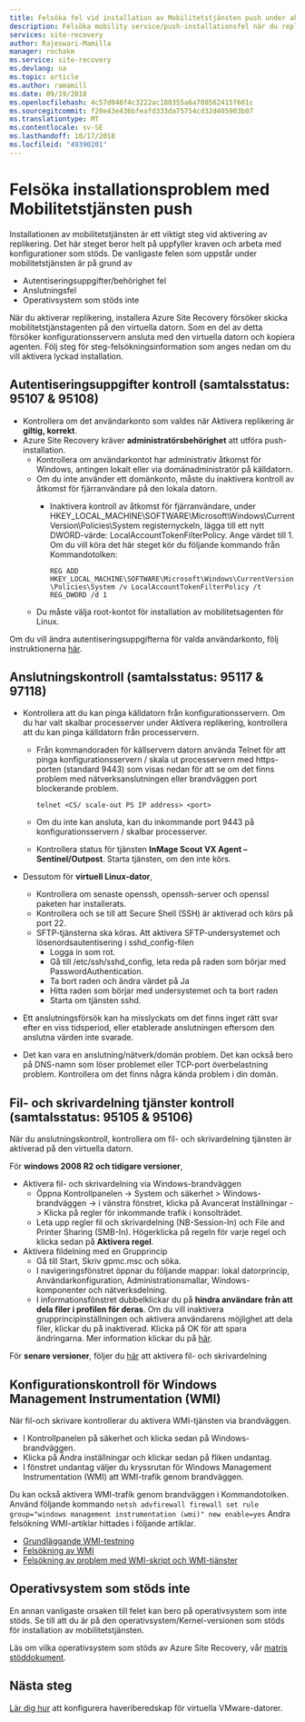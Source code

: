 ```yaml
---
title: Felsöka fel vid installation av Mobilitetstjänsten push under aktivera Replication(VMware to Azure) | Microsoft Docs
description: Felsöka mobility service/push-installationsfel när du replikerar virtuella Azure-datorer.
services: site-recovery
author: Rajeswari-Mamilla
manager: rochakm
ms.service: site-recovery
ms.devlang: na
ms.topic: article
ms.author: ramamill
ms.date: 09/19/2018
ms.openlocfilehash: 4c57d048f4c3222ac180355a6a700562415f601c
ms.sourcegitcommit: f20e43e436bfeafd333da75754cd32d405903b07
ms.translationtype: MT
ms.contentlocale: sv-SE
ms.lasthandoff: 10/17/2018
ms.locfileid: "49390201"
---
```

# <a name="troubleshoot-mobility-service-push-installation-issues"></a>Felsöka installationsproblem med Mobilitetstjänsten push

Installationen av mobilitetstjänsten är ett viktigt steg vid aktivering av replikering. Det här steget beror helt på uppfyller kraven och arbeta med konfigurationer som stöds. De vanligaste felen som uppstår under mobilitetstjänsten är på grund av

* Autentiseringsuppgifter/behörighet fel
* Anslutningsfel
* Operativsystem som stöds inte

När du aktiverar replikering, installera Azure Site Recovery försöker skicka mobilitetstjänstagenten på den virtuella datorn. Som en del av detta försöker konfigurationsservern ansluta med den virtuella datorn och kopiera agenten. Följ steg för steg-felsökningsinformation som anges nedan om du vill aktivera lyckad installation.

## <a name="credentials-check-errorid-95107--95108"></a>Autentiseringsuppgifter kontroll (samtalsstatus: 95107 & 95108)

* Kontrollera om det användarkonto som valdes när Aktivera replikering är **giltig, korrekt**.
* Azure Site Recovery kräver **administratörsbehörighet** att utföra push-installation.
  * Kontrollera om användarkontot har administrativ åtkomst för Windows, antingen lokalt eller via domänadministratör på källdatorn.
  * Om du inte använder ett domänkonto, måste du inaktivera kontroll av åtkomst för fjärranvändare på den lokala datorn.
    * Inaktivera kontroll av åtkomst för fjärranvändare, under HKEY_LOCAL_MACHINE\SOFTWARE\Microsoft\Windows\CurrentVersion\Policies\System registernyckeln, lägga till ett nytt DWORD-värde: LocalAccountTokenFilterPolicy. Ange värdet till 1. Om du vill köra det här steget kör du följande kommando från Kommandotolken:

         `REG ADD HKEY_LOCAL_MACHINE\SOFTWARE\Microsoft\Windows\CurrentVersion\Policies\System /v LocalAccountTokenFilterPolicy /t REG_DWORD /d 1`
  * Du måste välja root-kontot för installation av mobilitetsagenten för Linux.

Om du vill ändra autentiseringsuppgifterna för valda användarkonto, följ instruktionerna [här](vmware-azure-manage-configuration-server.md#modify-credentials-for-mobility-service-installation).

## <a name="connectivity-check-errorid-95117--97118"></a>**Anslutningskontroll (samtalsstatus: 95117 & 97118)**

* Kontrollera att du kan pinga källdatorn från konfigurationsservern. Om du har valt skalbar processerver under Aktivera replikering, kontrollera att du kan pinga källdatorn från processervern.
  * Från kommandoraden för källservern datorn använda Telnet för att pinga konfigurationsservern / skala ut processervern med https-porten (standard 9443) som visas nedan för att se om det finns problem med nätverksanslutningen eller brandväggen port blockerande problem.

     `telnet <CS/ scale-out PS IP address> <port>`

  * Om du inte kan ansluta, kan du inkommande port 9443 på konfigurationsservern / skalbar processerver.
  * Kontrollera status för tjänsten **InMage Scout VX Agent – Sentinel/Outpost**. Starta tjänsten, om den inte körs.

* Dessutom för **virtuell Linux-dator**,
  * Kontrollera om senaste openssh, openssh-server och openssl paketen har installerats.
  * Kontrollera och se till att Secure Shell (SSH) är aktiverad och körs på port 22.
  * SFTP-tjänsterna ska köras. Att aktivera SFTP-undersystemet och lösenordsautentisering i sshd_config-filen
    * Logga in som rot.
    * Gå till /etc/ssh/sshd_config, leta reda på raden som börjar med PasswordAuthentication.
    * Ta bort raden och ändra värdet på Ja
    * Hitta raden som börjar med undersystemet och ta bort raden
    * Starta om tjänsten sshd.
* Ett anslutningsförsök kan ha misslyckats om det finns inget rätt svar efter en viss tidsperiod, eller etablerade anslutningen eftersom den anslutna värden inte svarade.
* Det kan vara en anslutning/nätverk/domän problem. Det kan också bero på DNS-namn som löser problemet eller TCP-port överbelastning problem. Kontrollera om det finns några kända problem i din domän.

## <a name="file-and-printer-sharing-services-check-errorid-95105--95106"></a>Fil- och skrivardelning tjänster kontroll (samtalsstatus: 95105 & 95106)

När du anslutningskontroll, kontrollera om fil- och skrivardelning tjänsten är aktiverad på den virtuella datorn.

För **windows 2008 R2 och tidigare versioner**,

* Aktivera fil- och skrivardelning via Windows-brandväggen
  * Öppna Kontrollpanelen -> System och säkerhet > Windows-brandväggen -> i vänstra fönstret, klicka på Avancerat Inställningar -> Klicka på regler för inkommande trafik i konsolträdet.
  * Leta upp regler fil och skrivardelning (NB-Session-In) och File and Printer Sharing (SMB-In). Högerklicka på regeln för varje regel och klicka sedan på **Aktivera regel**.
* Aktivera fildelning med en Grupprincip
  * Gå till Start, Skriv gpmc.msc och söka.
  * I navigeringsfönstret öppnar du följande mappar: lokal datorprincip, Användarkonfiguration, Administrationsmallar, Windows-komponenter och nätverksdelning.
  * I informationsfönstret dubbelklickar du på **hindra användare från att dela filer i profilen för deras**. Om du vill inaktivera grupprincipinställningen och aktivera användarens möjlighet att dela filer, klickar du på inaktiverad. Klicka på OK för att spara ändringarna. Mer information klickar du på [här](https://docs.microsoft.com/previous-versions/windows/it-pro/windows-server-2008-R2-and-2008/cc754359(v=ws.10)).

För **senare versioner**, följer du [här](vmware-azure-install-mobility-service.md#install-mobility-service-by-push-installation-from-azure-site-recovery) att aktivera fil- och skrivardelning

## <a name="windows-management-instrumentation-wmi-configuration-check"></a>Konfigurationskontroll för Windows Management Instrumentation (WMI)

När fil-och skrivare kontrollerar du aktivera WMI-tjänsten via brandväggen.

* I Kontrollpanelen på säkerhet och klicka sedan på Windows-brandväggen.
* Klicka på Ändra inställningar och klickar sedan på fliken undantag.
* I fönstret undantag väljer du kryssrutan för Windows Management Instrumentation (WMI) att WMI-trafik genom brandväggen. 

Du kan också aktivera WMI-trafik genom brandväggen i Kommandotolken. Använd följande kommando `netsh advfirewall firewall set rule group="windows management instrumentation (wmi)" new enable=yes`
Andra felsökning WMI-artiklar hittades i följande artiklar.

* [Grundläggande WMI-testning](https://blogs.technet.microsoft.com/askperf/2007/06/22/basic-wmi-testing/)
* [Felsökning av WMI](https://msdn.microsoft.com/library/aa394603(v=vs.85).aspx)
* [Felsökning av problem med WMI-skript och WMI-tjänster](https://technet.microsoft.com/library/ff406382.aspx#H22)

## <a name="unsupported-operating-systems"></a>Operativsystem som stöds inte

En annan vanligaste orsaken till felet kan bero på operativsystem som inte stöds. Se till att du är på den operativsystem/Kernel-versionen som stöds för installation av mobilitetstjänsten.

Läs om vilka operativsystem som stöds av Azure Site Recovery, vår [matris stöddokument](vmware-physical-azure-support-matrix.md#replicated-machines).

## <a name="next-steps"></a>Nästa steg

[Lär dig hur](vmware-azure-tutorial.md) att konfigurera haveriberedskap för virtuella VMware-datorer.